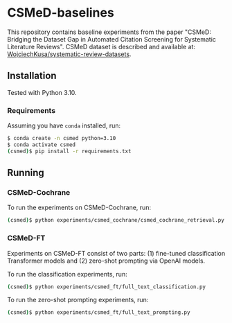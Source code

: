 # CSMeD-baselines
This repository contains baseline experiments from the paper "CSMeD: Bridging the Dataset Gap in Automated Citation Screening for Systematic Literature Reviews".
CSMeD dataset is described and available at: [WojciechKusa/systematic-review-datasets](https://github.com/WojciechKusa/systematic-review-datasets).

## Installation

Tested with Python 3.10.

### Requirements

Assuming you have `conda` installed, run:

```zsh
$ conda create -n csmed python=3.10
$ conda activate csmed
(csmed)$ pip install -r requirements.txt
```

## Running

### CSMeD-Cochrane

To run the experiments on CSMeD-Cochrane, run:

```zsh
(csmed)$ python experiments/csmed_cochrane/csmed_cochrane_retrieval.py
```

### CSMeD-FT

Experiments on CSMeD-FT consist of two parts: (1) fine-tuned classification Transformer models and (2) zero-shot prompting via OpenAI models.

To run the classification experiments, run:

```zsh
(csmed)$ python experiments/csmed_ft/full_text_classification.py
```

To run the zero-shot prompting experiments, run:

```zsh
(csmed)$ python experiments/csmed_ft/full_text_prompting.py
```
